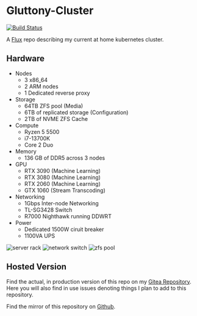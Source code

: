 # Gluttony-Cluster

[![Build Status](https://drone.clortox.com/api/badges/Infrastructure/Gluttony-Cluster/status.svg)](https://drone.clortox.com/Infrastructure/Gluttony-Cluster)

A [Flux](https://fluxcd.io) repo describing my current at home kubernetes cluster.

## Hardware

- Nodes
  - 3 x86_64
  - 2 ARM nodes
  - 1 Dedicated reverse proxy
- Storage
  - 64TB ZFS pool (Media)
  - 6TB of replicated storage (Configuration)
  - 2TB of NVME ZFS Cache
- Compute
  - Ryzen 5 5500
  - i7-13700K
  - Core 2 Duo
- Memory
  - 136 GB of DDR5 across 3 nodes
- GPU
  - RTX 3090 (Machine Learning)
  - RTX 3080 (Machine Learning)
  - RTX 2060 (Machine Learning)
  - GTX 1060 (Stream Transcoding)
- Networking
  - 1Gbps Inter-node Networking
  - TL-SG3428 Switch
  - R7000 Nighthawk running DDWRT
- Power
  - Dedicated 1500W ciruit breaker
  - 1100VA UPS

![server rack](./img/rack.jpg)
![network switch](./img/switch.jpg)
![zfs pool](./img/drives.jpg)

## Hosted Version

Find the actual, in production version of this repo on my [Gitea Repository](https://git.clortox.com/Infrastructure/Gluttony-Cluster). Here you will also find in use issues denoting things I plan to add to this repository.

Find the mirror of this repository on [Github](https://github.com/Clortox/Gluttony-Cluster).
